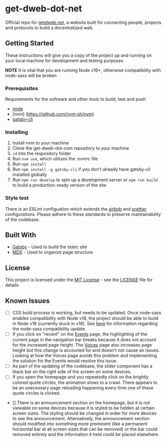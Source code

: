 # get-dweb-dot-net

Official repo for [getdweb.net](https://getdweb.net/), a website built for connecting people,
projects and protocols to build a decentralized web.

## Getting Started

These instructions will give you a copy of the project up and running on
your local machine for development and testing purposes.

**NOTE** It is vital that you are running Node v16+, otherwise compatibility with node-sass will be broken

### Prerequisites

Requirements for the software and other tools to build, test and push

- [node](https://nodejs.org/en/download/)
- [nvm] (https://github.com/nvm-sh/nvm)
- [gatsby-cli](https://www.npmjs.com/package/gatsby-cli)

### Installing

1. Install nvm to your machine
1. Clone the get-dweb-dot-com repository to your machine
1. `cd` into the respository folder
1. Run `nvm use`, which utilizes the .nvmrc file
1. Run `npm install`
1. Run `npm install -g gatsby-cli` if you don't already have gatsby-cli installed globally
1. Run `npm run develop` to spin up a development server or `npm run build` to build a production-ready version of the site

### Style test

There is an ESLint configuation which extends the [airbnb](https://github.com/airbnb/javascript/tree/master/packages/eslint-config-airbnb) and [prettier](https://github.com/prettier/eslint-config-prettier/) configurations. Please adhere to these standards to preserve maintainability of the codebase.

## Built With

- [Gatsby](https://www.gatsbyjs.com/) - Used to build the static site
- [MDX](https://mdxjs.com/) - Used to organize page structure

## License

This project is licensed under the [MIT License](LICENSE) - see the [LICENSE](LICENSE) file for
details

## Known Issues

- [ ] CSS build process is working, but needs to be updated. Once node-sass enables compatibility with Node v18, the project should be able to build in Node v18 (currently stuck in v16). See [here](https://github.com/sass/node-sass/pull/3257) for information regarding the node-sass compatibility update.
- [ ] If you click on "recent" on the [Events](https://getdweb.net/#events) page, the highlighting of the current page in the navigation bar breaks because it does not account for the increased page height. The [Voices](https://getdweb.net/#voices) page also increases page height but this change is accouned for and doesn't not cause an issues. Looking at how the Voices page avoids this problem and implementing the solution for the Events would resolve this issue.
- [ ] As part of the updating of the codebase, the slider component has a black bar on the right side of the screen on some devices.
- [ ] If you open the homepage and you repeatedly click on the brightly colored quote circles, the animation slows to a crawl. There appears to be an unecessary page reloading happening every time one of these quote circles is clicked.
- [] There is an announcement section on the homepage, but it is not viewable on some devices because it is styled to be hidden at certain screen sizes. The styling should be changed in order for more devices to see the announcement. Alternatively, the announcement section should modified into something more prominent (like a permanent horizontal bar at all screen sizes that can be removed) or the bar could removed entirely and the information it held could be placed elsewhere.
